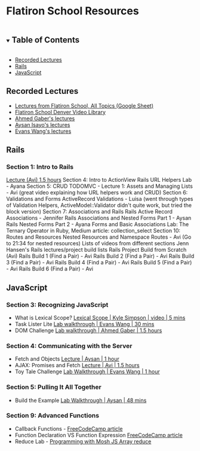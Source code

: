 # Flatiron School Resources

<!-- TABLE OF CONTENTS -->
<details open="open">
  <summary><h2 style="display: inline-block">Table of Contents</h2></summary>
  <ul>
    <li><a href="#recorded-lectures">Recorded Lectures</a></li>
    <li><a href="#rails">Rails</a></li>
    <li><a href="#javascript">JavaScript</a></li>
  </ul>
</details>

## Recorded Lectures
* [Lectures from Flatiron School, All Topics (Google Sheet)](https://docs.google.com/spreadsheets/d/1a-hlF6DurA_GHxcTUjNiFl4_Oju7LAtRGY-lhvV54bQ/edit#gid=1112612743)
* [Flatiron School Denver Video Library](https://flatiron-school-denver.firebaseapp.com/videos)
* [Ahmed Gaber's lectures](https://www.youtube.com/channel/UCMNRjLzNMahLgpl-313KkJw/playlists)
* [Aysan Isayo's lectures](https://www.youtube.com/channel/UCXWvMA6QfunUPIVkCTR8vKg/videos)
* [Evans Wang's lectures](https://www.youtube.com/channel/UCWVPBpwgLrXBllde_xactyg/videos)

## Rails

### Section 1: Intro to Rails
[Lecture (Avi) 1.5 hours](https://www.youtube.com/watch?v=KKQ8lpEyw2g&feature=emb_title)
Section 4: Intro to ActionView
Rails URL Helpers Lab - Ayana
Section 5: CRUD
TODOMVC - Lecture 1: Assets and Managing Lists - Avi (great video explaining how URL helpers work and CRUD)
Section 6: Validations and Forms
ActiveRecord Validations - Luisa (went through types of Validation Helpers, ActiveModel::Validator didn't quite work, but tried the block version)
Section 7: Associations and Rails
Rails Active Record Associations - Jennifer
Rails Associations and Nested Forms Part 1 - Aysan
Rails Nested Forms Part 2 - Ayana
Forms and Basic Associations Lab: The Ternary Operator in Ruby, Medium article: collection_select
Section 10: Routes and Resources
Nested Resources and Namespace Routes - Avi (Go to 21:34 for nested resources)
Lists of videos from different sections
Jenn Hansen's Rails lectures/project build lists
Rails Project Build from Scratch (Avi)
Rails Build 1 (Find a Pair) - Avi
Rails Build 2 (Find a Pair) - Avi
Rails Build 3 (Find a Pair) - Avi
Rails Build 4 (Find a Pair) - Avi
Rails Build 5 (Find a Pair) - Avi
Rails Build 6 (Find a Pair) - Avi


## JavaScript

### Section 3: Recognizing JavaScript
* What is Lexical Scope? [Lexical Scope | Kyle Simpson | video | 5 mins](https://www.youtube.com/watch?v=dHYhMP8ESuk)
* Task Lister Lite [Lab walkthrough | Evans Wang | 30 mins](https://www.youtube.com/watch?v=cAVKZ6Pvf2E&feature=youtu.be)
* DOM Challenge [Lab walkthrough | Ahmed Gaber | 1.5 hours](https://www.youtube.com/watch?v=ODxpIsfEfCA&feature=youtu.be)
### Section 4: Communicating with the Server
* Fetch and Objects [Lecture | Aysan | 1 hour](https://www.youtube.com/watch?v=rU5tV3JvLYI&t=43s)
* AJAX: Promises and Fetch [Lecture | Avi | 1.5 hours](https://www.youtube.com/watch?v=66NMDEFvhhQ&feature=emb_title)
* Toy Tale Challenge [Lab Walkthrough | Evans Wang | 1 hour](https://www.youtube.com/watch?v=qHt4kUp_zFs&feature=youtu.be)
### Section 5: Pulling It All Together
* Build the Example [Lab Walkthrough | Aysan | 48 mins](https://www.youtube.com/watch?v=DjWpJlmkN6c)
### Section 9: Advanced Functions
* Callback Functions - [FreeCodeCamp article](https://www.freecodecamp.org/news/javascript-callback-functions-what-are-callbacks-in-js-and-how-to-use-them/)
* Function Declaration VS Function Expression [FreeCodeCamp article](https://www.freecodecamp.org/news/when-to-use-a-function-declarations-vs-a-function-expression-70f15152a0a0/)
* Reduce Lab - [Programming with Mosh JS Array reduce](https://www.youtube.com/watch?v=g1C40tDP0Bk)

